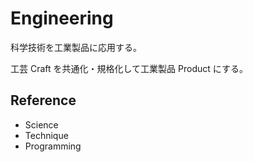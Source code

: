 # Engineering

科学技術を工業製品に応用する。

工芸 Craft を共通化・規格化して工業製品 Product にする。

## Reference

- Science
- Technique
- Programming

